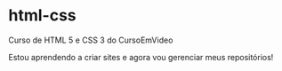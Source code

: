 # html-css
 Curso de HTML 5 e CSS 3 do CursoEmVideo

Estou aprendendo a criar sites e agora vou gerenciar meus repositórios!